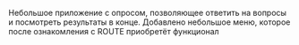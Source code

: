 Небольшое приложение с опросом, позволяющее ответить на вопросы и посмотреть результаты в конце. Добавлено небольшое меню, которое после ознакомления с ROUTE приобретёт функционал
